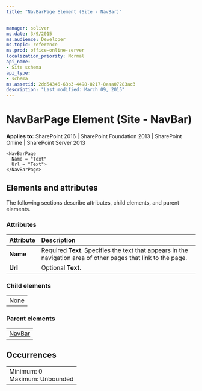 ```yaml
---
title: "NavBarPage Element (Site - NavBar)"


manager: soliver
ms.date: 3/9/2015
ms.audience: Developer
ms.topic: reference
ms.prod: office-online-server
localization_priority: Normal
api_name:
- Site schema
api_type:
- schema
ms.assetid: 2dd54346-63b3-4498-8217-8aaa07283ac3
description: "Last modified: March 09, 2015"
---
```


# NavBarPage Element (Site - NavBar)

 
  
 **Applies to:** SharePoint 2016 | SharePoint Foundation 2013 | SharePoint Online | SharePoint Server 2013
  
```
<NavBarPage
  Name = "Text"
  Url = "Text">
</NavBarPage>
```

## Elements and attributes

The following sections describe attributes, child elements, and parent elements.

### Attributes

|**Attribute**|**Description**|
|:-----|:-----|
|**Name** <br/> |Required **Text**. Specifies the text that appears in the navigation area of other pages that link to the page.  <br/> |
|**Url** <br/> |Optional **Text**.  <br/> |
   
### Child elements

||
|:-----|
|None |
   
### Parent elements

||
|:-----|
|[NavBar](navbar-element-site.md)|
   
## Occurrences

||
|:-----|
|Minimum: 0  <br/> Maximum: Unbounded  <br/> |
   

